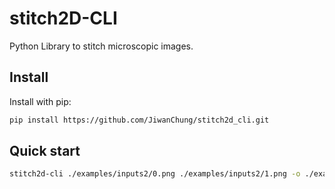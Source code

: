 stitch2D-CLI
========

Python Library to stitch microscopic images.


Install
-------

Install with pip:

```bash
pip install https://github.com/JiwanChung/stitch2d_cli.git
```

Quick start
-----------

```bash
stitch2d-cli ./examples/inputs2/0.png ./examples/inputs2/1.png -o ./examples/output2.png
```
